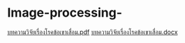 # Image-processing-





[บทความวิจัยเรื่องโรคข้อเขาเสื่อม.pdf](https://github.com/sarwanputeh/Image-processing-/files/10302060/default.pdf)
[บทความวิจัยเรื่องโรคข้อเขาเสื่อม.docx](https://github.com/sarwanputeh/Image-processing-/files/10302073/default.docx)

